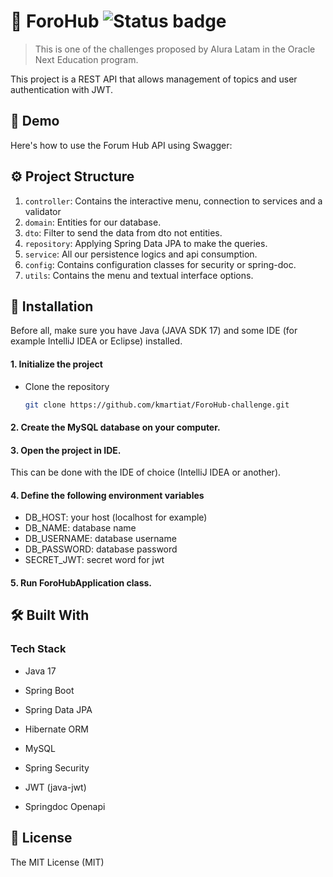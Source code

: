 # 💬 ForoHub ![Status badge](https://img.shields.io/badge/status-in%20progress-yellow)

> This is one of the challenges proposed by Alura Latam in the Oracle Next Education program.

This project is a REST API that allows management of topics and user authentication with JWT.

## 🚀 Demo

Here's how to use the Forum Hub API using Swagger:

## ⚙️ Project Structure

1. `controller`: Contains the interactive menu, connection to services and a validator
2. `domain`: Entities for our database.
3. `dto`: Filter to send the data from dto not entities.
4. `repository`: Applying Spring Data JPA to make the queries.
5. `service`: All our persistence logics and api consumption.
6. `config`: Contains configuration classes for security or spring-doc.
7. `utils`: Contains the menu and textual interface options.

## 🔧 Installation

Before all, make sure you have Java (JAVA SDK 17) and some IDE (for example IntelliJ IDEA or Eclipse) installed.

#### 1. Initialize the project

- Clone the repository
  ``` bash
  git clone https://github.com/kmartiat/ForoHub-challenge.git
  ```

#### 2. Create the MySQL database on your computer.

#### 3. Open the project in IDE.

This can be done with the IDE of choice (IntelliJ IDEA or another).

#### 4. Define the following environment variables

- DB_HOST: your host (localhost for example)
- DB_NAME: database name
- DB_USERNAME: database username
- DB_PASSWORD: database password
- SECRET_JWT: secret word for jwt

#### 5. Run ForoHubApplication class.

## 🛠️ Built With

### Tech Stack

- Java 17

- Spring Boot

- Spring Data JPA

- Hibernate ORM

- MySQL

- Spring Security

- JWT (java-jwt)

- Springdoc Openapi

## 📝 License

The MIT License (MIT)